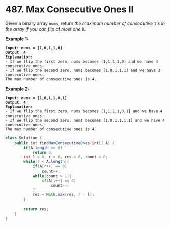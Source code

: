 # 487. Max Consecutive Ones II

Given a binary array `nums`, return _the maximum number of consecutive_ `1`_'s in the array if you can flip at most one_ `0`.

&#x20;

**Example 1:**

<pre><code><strong>Input: nums = [1,0,1,1,0]
</strong><strong>Output: 4
</strong><strong>Explanation: 
</strong>- If we flip the first zero, nums becomes [1,1,1,1,0] and we have 4 consecutive ones.
- If we flip the second zero, nums becomes [1,0,1,1,1] and we have 3 consecutive ones.
The max number of consecutive ones is 4.
</code></pre>

**Example 2:**

<pre><code><strong>Input: nums = [1,0,1,1,0,1]
</strong><strong>Output: 4
</strong><strong>Explanation: 
</strong>- If we flip the first zero, nums becomes [1,1,1,1,0,1] and we have 4 consecutive ones.
- If we flip the second zero, nums becomes [1,0,1,1,1,1] and we have 4 consecutive ones.
The max number of consecutive ones is 4.
</code></pre>

```java
class Solution {
    public int findMaxConsecutiveOnes(int[] A) {
        if(A.length == 0)
            return 0;
        int l = 0, r = 0, res = 0, count = 0;
        while(r < A.length){
            if(A[r++] == 0)
                count++;
            while(count > 1){
                if(A[l++] == 0)
                    count--;
            }
            res = Math.max(res, r - l);
        }
        
        return res;    
    }
}
```

